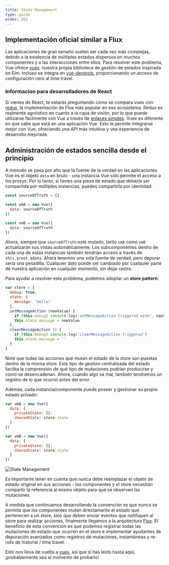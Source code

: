 ```yaml
---
title: State Management
type: guide
order: 502
---
```


## Implementación oficial similar a Flux

Las aplicaciones de gran tamaño suelen ser cada vez más complejas, debido a la existencia de múltiples estados dispersos en muchos componentes y a las interacciones entre ellos. Para resolver este problema, Vue ofrece [vuex](https://github.com/vuejs/vuex): nuestra propia biblioteca de gestión de estados inspirada en Elm. Incluso se integra en [vue-devtools](https://github.com/vuejs/vue-devtools), proporcionando un acceso de configuración cero al time travel.

### Informacion para desarrolladores de React

Si vienes de React, te estarás preguntando cómo se compara vuex con [redux](https://github.com/reactjs/redux), la implementación de Flux más popular en ese ecosistema. Redux es realmente agnóstico en cuanto a la capa de visión, por lo que puede utilizarse fácilmente con Vue a través de [enlaces simples](https://github.com/egoist/revue). Vuex es diferente en que sabe que está en una aplicación Vue. Esto le permite integrarse mejor con Vue, ofreciendo una API más intuitiva y una experiencia de desarrollo mejorada.

## Administración de estados sencilla desde el principio

A menudo se pasa por alto que la fuente de la verdad en las aplicaciones Vue es el objeto `data` en bruto - una instancia Vue sólo permite el acceso a los proxys. Por lo tanto, si tienes una pieza de estado que debería ser compartida por múltiples instancias, puedes compartirla por identidad:

``` js
const sourceOfTruth = {}

const vmA = new Vue({
  data: sourceOfTruth
})

const vmB = new Vue({
  data: sourceOfTruth
})
```

Ahora, siempre que `sourceOfTruth` esté mutado, tanto `vmA` como `vmB` actualizarán sus vistas automáticamente. Los subcomponentes dentro de cada una de estas instancias también tendrían acceso a través de `this.$root.$data`. Ahora tenemos una sola fuente de verdad, pero depurar sería una pesadilla. Cualquier dato puede ser cambiado por cualquier parte de nuestra aplicación en cualquier momento, sin dejar rastro.

Para ayudar a resolver este problema, podemos adoptar un **store pattern**:

``` js
var store = {
  debug: true,
  state: {
    message: 'Hello!'
  },
  setMessageAction (newValue) {
    if (this.debug) console.log('setMessageAction triggered with', newValue)
    this.state.message = newValue
  },
  clearMessageAction () {
    if (this.debug) console.log('clearMessageAction triggered')
    this.state.message = ''
  }
}
```

Note que todas las acciones que mutan el estado de la store son puestas dentro de la misma store. Este tipo de gestión centralizada del estado facilita la comprensión de qué tipo de mutaciones podrían producirse y cómo se desencadenan. Ahora, cuando algo va mal, también tendremos un registro de lo que ocurrió antes del error.

Además, cada instancia/componente puede poseer y gestionar su propio estado privado:

``` js
var vmA = new Vue({
  data: {
    privateState: {},
    sharedState: store.state
  }
})

var vmB = new Vue({
  data: {
    privateState: {},
    sharedState: store.state
  }
})
```

![State Management](/images/state.png)

<p class="tip">Es importante tener en cuenta que nunca debe reemplazar el objeto de estado original en sus acciones - los componentes y el store necesitan compartir la referencia al mismo objeto para que se observen las mutaciones.</p>

A medida que continuamos desarrollando la convención es que nunca se permita que los componentes muten directamente el estado que pertenecen a un store, sino que deben enviar eventos que notifiquen al store para realizar acciones, finalmente llegamos a la arquitectura [Flux](https://facebook.github.io/flux/). El beneficio de esta convención es que podemos registrar todas las mutaciones de estado que ocurren en el store e implementar ayudantes de depuración avanzados como registros de mutaciones, instantáneas y re-rolls de historial / time travel.

Esto nos lleva de vuelta a [vuex](https://github.com/vuejs/vuex), así que si has leído hasta aquí, ¡probablemente sea el momento de probarlo!
